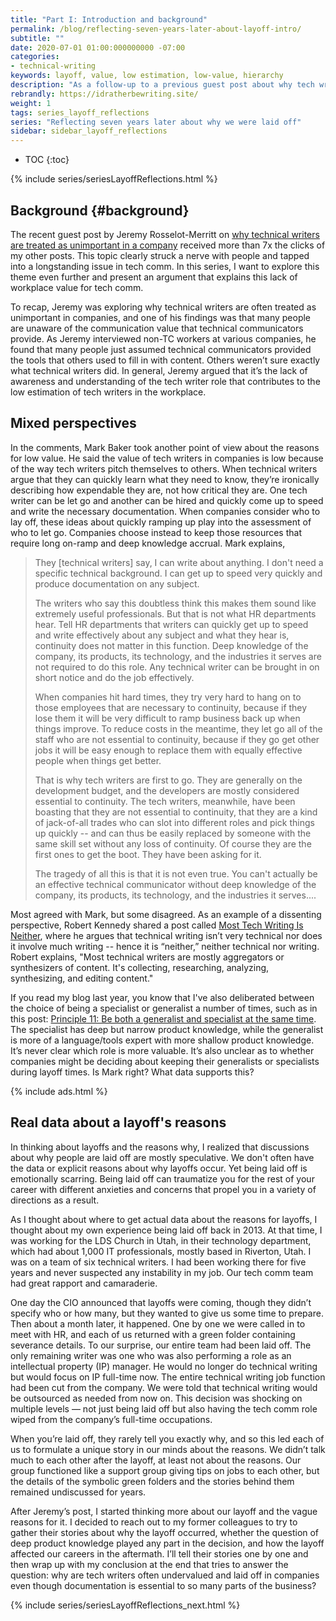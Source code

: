 ```yaml
---
title: "Part I: Introduction and background"
permalink: /blog/reflecting-seven-years-later-about-layoff-intro/
subtitle: ""
date: 2020-07-01 01:00:000000000 -07:00
categories:
- technical-writing
keywords: layoff, value, low estimation, low-value, hierarchy
description: "As a follow-up to a previous guest post about why tech writers are treated as unimportant in a company, I decided to interview former colleagues from a team I was on at a company in Utah seven years ago. Back in 2013, our whole team had been unexpectedly laid off from this company. Some of the reasons for the layoff include a misalignment with the department’s priorities and lack of a sponsor or documentation champion. After reviewing their stories, I think the core of the tech comm value problem is the way technical writers are diluted across many projects and departments, which limits their ability to engage deeply and provide greater, more visible value. <i>(Note: This post is divided up into six parts &mdash; see the navigation in the left sidebar or use the embedded menus.)</i>"
rebrandly: https://idratherbewriting.site/
weight: 1
tags: series_layoff_reflections
series: "Reflecting seven years later about why we were laid off"
sidebar: sidebar_layoff_reflections
---
```


* TOC
{:toc}

{% include series/seriesLayoffReflections.html %}

## Background {#background}

The recent guest post by Jeremy Rosselot-Merritt on [why technical writers are treated as unimportant in a company](https://idratherbewriting.com/blog/why-technical-writers-treated-as-unimportant/) received more than 7x the clicks of my other posts. This topic clearly struck a nerve with people and tapped into a longstanding issue in tech comm. In this series, I want to explore this theme even further and present an argument that explains this lack of workplace value for tech comm.

To recap, Jeremy was exploring why technical writers are often treated as unimportant in companies, and one of his findings was that many people are unaware of the communication value that technical communicators provide. As Jeremy interviewed non-TC workers at various companies, he found that many people just assumed technical communicators provided the tools that others used to fill in with content. Others weren’t sure exactly what technical writers did. In general, Jeremy argued that it’s the lack of awareness and understanding of the tech writer role that contributes to the low estimation of tech writers in the workplace.

## Mixed perspectives

In the comments, Mark Baker took another point of view about the reasons for low value. He said the value of tech writers in companies is low because of the way tech writers pitch themselves to others. When technical writers argue that they can quickly learn what they need to know, they’re ironically describing how expendable they are, not how critical they are. One tech writer can be let go and another can be hired and quickly come up to speed and write the necessary documentation. When companies consider who to lay off, these ideas about quickly ramping up play into the assessment of who to let go. Companies choose instead to keep those resources that require long on-ramp and deep knowledge accrual. Mark explains,

> They [technical writers] say, I can write about anything. I don't need a specific technical background. I can get up to speed very quickly and produce documentation on any subject.
>
> The writers who say this doubtless think this makes them sound like extremely useful professionals. But that is not what HR departments hear. Tell HR departments that writers can quickly get up to speed and write effectively about any subject and what they hear is, continuity does not matter in this function. Deep knowledge of the company, its products, its technology, and the industries it serves are not required to do this role. Any technical writer can be brought in on short notice and do the job effectively.
>
>
> When companies hit hard times, they try very hard to hang on to those employees that are necessary to continuity, because if they lose them it will be very difficult to ramp business back up when things improve. To reduce costs in the meantime, they let go all of the staff who are not essential to continuity, because if they go get other jobs it will be easy enough to replace them with equally effective people when things get better.
>
> That is why tech writers are first to go. They are generally on the development budget, and the developers are mostly considered essential to continuity. The tech writers, meanwhile, have been boasting that they are not essential to continuity, that they are a kind of jack-of-all trades who can slot into different roles and pick things up quickly -- and can thus be easily replaced by someone with the same skill set without any loss of continuity. Of course they are the first ones to get the boot. They have been asking for it.
>
> The tragedy of all this is that it is not even true. You can't actually be an effective technical communicator without deep knowledge of the company, its products, its technology, and the industries it serves....

Most agreed with Mark, but some disagreed. As an example of a dissenting perspective, Robert Kennedy shared a post called [Most Tech Writing Is Neither](https://medium.com/@becometechnicalwriter/most-technical-writing-is-neither-e67e4d2bfda), where he argues that technical writing isn’t very technical nor does it involve much writing -- hence it is “neither,” neither technical nor writing. Robert explains, "Most technical writers are mostly aggregators or synthesizers of content. It's collecting, researching, analyzing, synthesizing, and editing content."

If you read my blog last year, you know that I've also deliberated between the choice of being a specialist or generalist a number of times, such as in this post: [Principle 11: Be both a generalist and specialist at the same time](/simplifying-complexity/both-a-generalist-and-specialist-at-same-time.html). The specialist has deep but narrow product knowledge, while the generalist is more of a language/tools expert with more shallow product knowledge. It’s never clear which role is more valuable. It’s also unclear as to whether companies might be deciding about keeping their generalists or specialists during layoff times. Is Mark right? What data supports this?

{% include ads.html %}

## Real data about a layoff's reasons

In thinking about layoffs and the reasons why, I realized that discussions about why people are laid off are mostly speculative. We don't often have the data or explicit reasons about why layoffs occur. Yet being laid off is emotionally scarring. Being laid off can traumatize you for the rest of your career with different anxieties and concerns that propel you in a variety of directions as a result.

As I thought about where to get actual data about the reasons for layoffs, I thought about my own experience being laid off back in 2013. At that time, I was working for the LDS Church in Utah, in their technology department, which had about 1,000 IT professionals, mostly based in Riverton, Utah. I was on a team of six technical writers. I had been working there for five years and never suspected any instability in my job. Our tech comm team had great rapport and camaraderie.

One day the CIO announced that layoffs were coming, though they didn’t specify who or how many, but they wanted to give us some time to prepare. Then about a month later, it happened.  One by one we were called in to meet with HR, and each of us returned with a green folder containing severance details. To our surprise, our entire team had been laid off. The only remaining writer was one who was also performing a role as an intellectual property (IP) manager. He would no longer do technical writing but would focus on IP full-time now. The entire technical writing job function had been cut from the company. We were told that technical writing would be outsourced as needed from now on. This decision was shocking on multiple levels &mdash; not just being laid off but also having the tech comm role wiped from the company’s full-time occupations.

When you’re laid off, they rarely tell you exactly why, and so this led each of us to formulate a unique story in our minds about the reasons. We didn’t talk much to each other after the layoff, at least not about the reasons. Our group functioned like a support group giving tips on jobs to each other, but the details of the symbolic green folders and the stories behind them remained undiscussed for years.

After Jeremy’s post, I started thinking more about our layoff and the vague reasons for it. I decided to reach out to my former colleagues to try to gather their stories about why the layoff occurred, whether the question of deep product knowledge played any part in the decision, and how the layoff affected our careers in the aftermath. I’ll tell their stories one by one and then wrap up with my conclusion at the end that tries to answer the question: why are tech writers often undervalued and laid off in companies even though documentation is essential to so many parts of the business?

{% include series/seriesLayoffReflections_next.html %}
